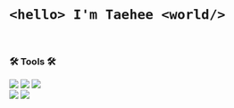 <!-- ![header](https://capsule-render.vercel.app/api?type=waving&color=a869f5&height=220&section=header&text=😼%20Taehee%20Kim&fontSize=40&fontColor=ffffff&animation=twinkling) -->

# `<hello> I'm Taehee <world/>` 
<br>


### 🛠 Tools 🛠

<img src="https://img.shields.io/badge/GitHub-cfcfcf?style=flat&logo=GitHub&logoColor=white&logoWidth=40"/> <img src="https://img.shields.io/badge/Git-cfcfcf?style=flat&logo=Git&logoColor=white&logoWidth=40"/> <img src="https://img.shields.io/badge/Visual Studio Code-cfcfcf?style=flat&logo=Visual Studio Code&logoColor=white&logoWidth=40"/>  <br>
<img src="https://img.shields.io/badge/Adobe Photoshop-cfcfcf?style=flat&logo=Adobe Photoshop&logoColor=white&logoWidth=40"/>
<img src="https://img.shields.io/badge/Adobe Illustrator-cfcfcf?style=flat&logo=Adobe Illustrator&logoColor=white&logoWidth=40"/>
<br>



<!--
**greenT-Hee/greenT-Hee** is a ✨ _special_ ✨ repository because its `README.md` (this file) appears on your GitHub profile.

Here are some ideas to get you started:

- 🔭 I’m currently working on ...
- 🌱 I’m currently learning ...
- 👯 I’m looking to collaborate on ...
- 🤔 I’m looking for help with ...
- 💬 Ask me about ...
- 📫 How to reach me: ...
- 😄 Pronouns: ...
- ⚡ Fun fact: ...
-->
